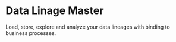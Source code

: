 # Data Linage Master
Load, store, explore and analyze your data lineages with binding to business processes.